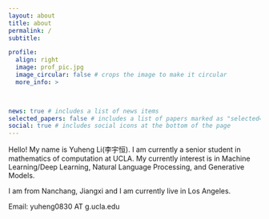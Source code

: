 ```yaml
---
layout: about
title: about
permalink: /
subtitle:

profile:
  align: right
  image: prof_pic.jpg
  image_circular: false # crops the image to make it circular
  more_info: >

  

news: true # includes a list of news items
selected_papers: false # includes a list of papers marked as "selected={true}"
social: true # includes social icons at the bottom of the page
---
```


Hello! My name is Yuheng Li(李宇恒). I am currently a senior student in mathematics of computation at UCLA. My currently interest is in Machine Learning/Deep Learning, Natural Language Processing, and Generative Models.

I am from Nanchang, Jiangxi and I am currently live in Los Angeles.

Email: yuheng0830 AT g.ucla.edu
